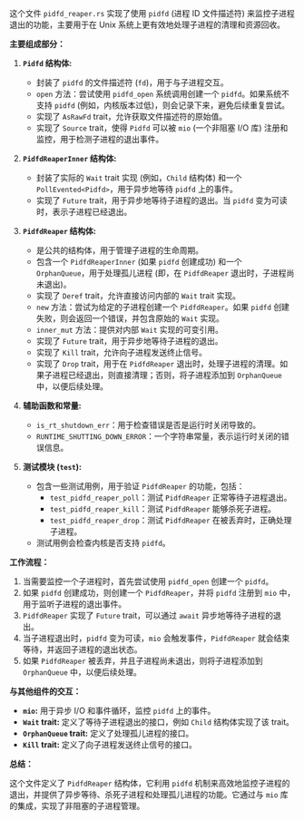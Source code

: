 这个文件 `pidfd_reaper.rs` 实现了使用 `pidfd` (进程 ID 文件描述符) 来监控子进程退出的功能，主要用于在 Unix 系统上更有效地处理子进程的清理和资源回收。

**主要组成部分：**

1.  **`Pidfd` 结构体:**
    *   封装了 `pidfd` 的文件描述符 (`fd`)，用于与子进程交互。
    *   `open` 方法：尝试使用 `pidfd_open` 系统调用创建一个 `pidfd`。如果系统不支持 `pidfd` (例如，内核版本过低)，则会记录下来，避免后续重复尝试。
    *   实现了 `AsRawFd` trait，允许获取文件描述符的原始值。
    *   实现了 `Source` trait，使得 `Pidfd` 可以被 `mio` (一个非阻塞 I/O 库) 注册和监控，用于检测子进程的退出事件。

2.  **`PidfdReaperInner` 结构体:**
    *   封装了实际的 `Wait` trait 实现 (例如，`Child` 结构体) 和一个 `PollEvented<Pidfd>`，用于异步地等待 `pidfd` 上的事件。
    *   实现了 `Future` trait，用于异步地等待子进程的退出。当 `pidfd` 变为可读时，表示子进程已经退出。

3.  **`PidfdReaper` 结构体:**
    *   是公共的结构体，用于管理子进程的生命周期。
    *   包含一个 `PidfdReaperInner` (如果 `pidfd` 创建成功) 和一个 `OrphanQueue`，用于处理孤儿进程 (即，在 `PidfdReaper` 退出时，子进程尚未退出)。
    *   实现了 `Deref` trait，允许直接访问内部的 `Wait` trait 实现。
    *   `new` 方法：尝试为给定的子进程创建一个 `PidfdReaper`。如果 `pidfd` 创建失败，则会返回一个错误，并包含原始的 `Wait` 实现。
    *   `inner_mut` 方法：提供对内部 `Wait` 实现的可变引用。
    *   实现了 `Future` trait，用于异步地等待子进程的退出。
    *   实现了 `Kill` trait，允许向子进程发送终止信号。
    *   实现了 `Drop` trait，用于在 `PidfdReaper` 退出时，处理子进程的清理。如果子进程已经退出，则直接清理；否则，将子进程添加到 `OrphanQueue` 中，以便后续处理。

4.  **辅助函数和常量:**
    *   `is_rt_shutdown_err`：用于检查错误是否是运行时关闭导致的。
    *   `RUNTIME_SHUTTING_DOWN_ERROR`：一个字符串常量，表示运行时关闭的错误信息。

5.  **测试模块 (`test`):**
    *   包含一些测试用例，用于验证 `PidfdReaper` 的功能，包括：
        *   `test_pidfd_reaper_poll`：测试 `PidfdReaper` 正常等待子进程退出。
        *   `test_pidfd_reaper_kill`：测试 `PidfdReaper` 能够杀死子进程。
        *   `test_pidfd_reaper_drop`：测试 `PidfdReaper` 在被丢弃时，正确处理子进程。
    *   测试用例会检查内核是否支持 `pidfd`。

**工作流程：**

1.  当需要监控一个子进程时，首先尝试使用 `pidfd_open` 创建一个 `pidfd`。
2.  如果 `pidfd` 创建成功，则创建一个 `PidfdReaper`，并将 `pidfd` 注册到 `mio` 中，用于监听子进程的退出事件。
3.  `PidfdReaper` 实现了 `Future` trait，可以通过 `await` 异步地等待子进程的退出。
4.  当子进程退出时，`pidfd` 变为可读，`mio` 会触发事件，`PidfdReaper` 就会结束等待，并返回子进程的退出状态。
5.  如果 `PidfdReaper` 被丢弃，并且子进程尚未退出，则将子进程添加到 `OrphanQueue` 中，以便后续处理。

**与其他组件的交互：**

*   **`mio`:** 用于异步 I/O 和事件循环，监控 `pidfd` 上的事件。
*   **`Wait` trait:** 定义了等待子进程退出的接口，例如 `Child` 结构体实现了该 trait。
*   **`OrphanQueue` trait:** 定义了处理孤儿进程的接口。
*   **`Kill` trait:** 定义了向子进程发送终止信号的接口。

**总结：**

这个文件定义了 `PidfdReaper` 结构体，它利用 `pidfd` 机制来高效地监控子进程的退出，并提供了异步等待、杀死子进程和处理孤儿进程的功能。它通过与 `mio` 库的集成，实现了非阻塞的子进程管理。
